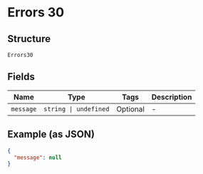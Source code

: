 
# Errors 30

## Structure

`Errors30`

## Fields

| Name | Type | Tags | Description |
|  --- | --- | --- | --- |
| `message` | `string \| undefined` | Optional | - |

## Example (as JSON)

```json
{
  "message": null
}
```

